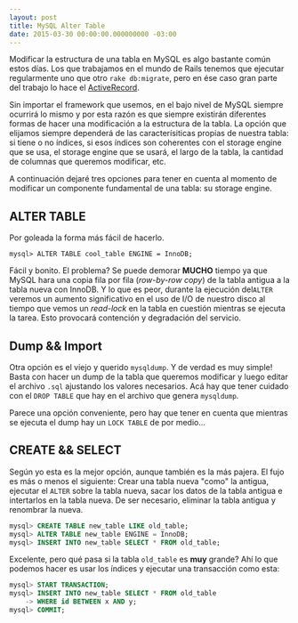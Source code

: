 ```yaml
---
layout: post
title: MySQL Alter Table
date: 2015-03-30 00:00:00.000000000 -03:00
---
```

Modificar la estructura de una tabla en MySQL es algo bastante común estos días. Los que trabajamos en el mundo de Rails tenemos que ejecutar regularmente uno que otro `rake db:migrate`, pero en ése caso gran parte del trabajo lo hace el [ActiveRecord](http://guides.rubyonrails.org/active_record_basics.html).

Sin importar el framework que usemos, en el bajo nivel de MySQL siempre ocurrirá lo mismo y por esta razón es que siempre existirán diferentes formas de hacer una modificación a la estructura de la tabla. La opción que elijamos siempre dependerá de las caracterísiticas propias de nuestra tabla: si tiene o no índices, si esos índices son coherentes con el storage engine que se usa, el storage engine que se usará, el largo de la tabla, la cantidad de columnas que queremos modificar, etc.

A continuación dejaré tres opciones para tener en cuenta al momento de modificar un componente fundamental de una tabla: su storage engine.

## ALTER TABLE

Por goleada la forma más fácil de hacerlo.

```
mysql> ALTER TABLE cool_table ENGINE = InnoDB;
```

Fácil y bonito. El problema? Se puede demorar **MUCHO** tiempo ya que MySQL hara una copia fila por fila (*row-by-row copy*) de la tabla antigua a la tabla nueva con InnoDB. Y lo que es peor, durante la ejecución del`ALTER` veremos un aumento significativo en el uso de I/O de nuestro disco al tiempo que vemos un *read-lock* en la tabla en cuestión mientras se ejecuta la tarea. Esto provocará contención y degradación del servicio.

## Dump && Import
Otra opción es el viejo y querido `mysqldump`. Y de verdad es muy simple! Basta con hacer un dump de la tabla que queremos modificar y luego editar el archivo `.sql` ajustando los valores necesarios. Acá hay que tener cuidado con el `DROP TABLE` que hay en el archivo que genera `mysqldump`.

Parece una opción conveniente, pero hay que tener en cuenta que mientras se ejecuta el dump hay un `LOCK TABLE` de por medio...

## CREATE && SELECT
Según yo esta es la mejor opción, aunque también es la más pajera. El fujo es más o menos el siguiente: Crear una tabla nueva "como" la antigua, ejecutar el `ALTER` sobre la tabla nueva, sacar los datos de la tabla antigua e intertarlos en la tabla nueva. De ser necesario, eliminar la tabla antigua y renombrar la nueva.

```sql
mysql> CREATE TABLE new_table LIKE old_table;
mysql> ALTER TABLE new_table ENGINE = InnoDB;
mysql> INSERT INTO new_table SELECT * FROM old_table;
```

Excelente, pero qué pasa si la tabla `old_table` es **muy** grande? Ahí lo que podemos hacer es usar los índices y ejecutar una transacción como esta:

```sql
mysql> START TRANSACTION;
mysql> INSERT INTO new_table SELECT * FROM old_table
    -> WHERE id BETWEEN x AND y;
mysql> COMMIT;
```
